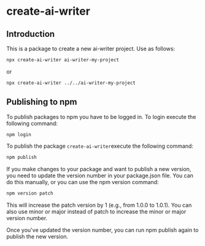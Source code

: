 # create-ai-writer

## Introduction

This is a package to create a new ai-writer project.
Use as follows:

```bash 
npx create-ai-writer ai-writer-my-project
```

or

```bash
npx create-ai-writer ../../ai-writer-my-project
```

## Publishing to npm
To publish packages to npm you have to be logged in. To login execute the following command:

```bash
npm login
```

To publish the package `create-ai-writer`execute the following command:

```bash
npm publish
```

If you make changes to your package and want to publish a new version, you need to update the version number in your package.json file. You can do this manually, or you can use the npm version command:

```bash
npm version patch
```

This will increase the patch version by 1 (e.g., from 1.0.0 to 1.0.1). You can also use minor or major instead of patch to increase the minor or major version number.

Once you've updated the version number, you can run npm publish again to publish the new version.